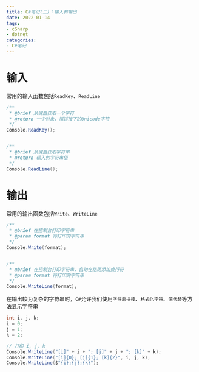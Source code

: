 ```yaml
---
title: C#笔记(三)：输入和输出
date: 2022-01-14
tags:
- cSharp
- dotnet
categories:
- C#笔记
---
```


# 输入

常用的输入函数包括`ReadKey`、`ReadLine`

```C#
/**
 * @brief 从键盘获取一个字符
 * @return 一个对象，描述按下的Unicode字符
 */
Console.ReadKey();


/**
 * @brief 从键盘获取字符串
 * @return 输入的字符串值
 */
Console.ReadLine();
```



# 输出

常用的输出函数包括`Write`、`WriteLine`

```C#
/**
 * @brief 在控制台打印字符串
 * @param format 待打印的字符串
 */
Console.Write(format);


/**
 * @brief 在控制台打印字符串，自动在结尾添加换行符
 * @param format 待打印的字符串
 */
Console.WriteLine(format);
```



在输出较为复杂的字符串时，`C#`允许我们使用`字符串拼接`、`格式化字符`、`值代替`等方法显示字符串

```C#
int i, j, k;
i = 0;
j = 1;
k = 2;

// 打印 i, j, k
Console.WriteLine("[i]" + i + "; [j]" + j + "; [k]" + k);
Console.WriteLine("[i]{0}; [j]{1}; [k]{2}", i, j, k);
Console.WriteLine($"{i};{j};{k}");
```